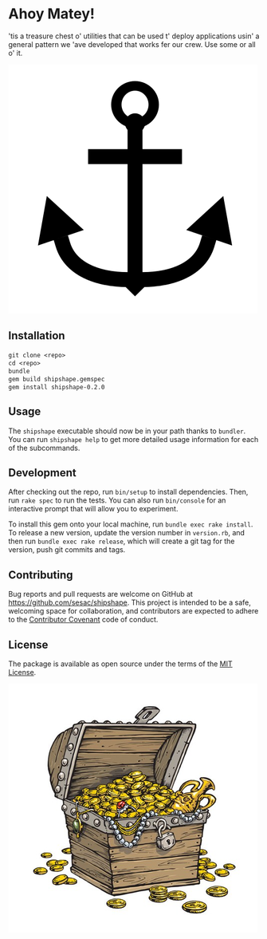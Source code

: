# Ahoy Matey!

'tis a treasure chest o' utilities that can be used t' deploy applications usin' a general pattern we 'ave developed
that works fer our crew. Use some or all o' it.

![Anchor](docs/anchor.png)

## Installation

```console
git clone <repo>
cd <repo>
bundle
gem build shipshape.gemspec
gem install shipshape-0.2.0
```

## Usage

The `shipshape` executable should now be in your path thanks to `bundler`. You can run `shipshape help` to get more
detailed usage information for each of the subcommands.

## Development

After checking out the repo, run `bin/setup` to install dependencies. Then, run `rake spec` to run the tests. You can
also run `bin/console` for an interactive prompt that will allow you to experiment.

To install this gem onto your local machine, run `bundle exec rake install`. To release a new version, update the
version number in `version.rb`, and then run `bundle exec rake release`, which will create a git tag for the version,
push git commits and tags.

## Contributing

Bug reports and pull requests are welcome on GitHub at https://github.com/sesac/shipshape. This project is
intended to be a safe, welcoming space for collaboration, and contributors are expected to adhere to the
[Contributor Covenant](http://contributor-covenant.org) code of conduct.


## License

The package is available as open source under the terms of the [MIT License](http://opensource.org/licenses/MIT).

![Chest](docs/chest.jpg)
